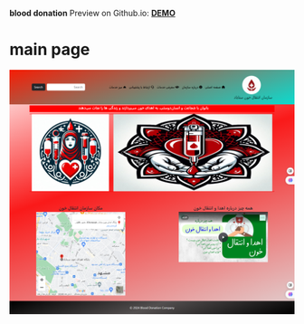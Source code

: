 **blood donation**
Preview on Github.io: **[DEMO](https://babak-chalacki.github.io/Work-samples/)**

# main page 
![blood donation screen](https://github.com/Babak-Chalacki/Work-samples/blob/d70cbe7d8c9240461864806acfaf4f652af7bb53/blood%20donation%20readme.png)
